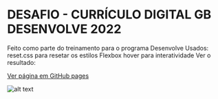 DESAFIO - CURRÍCULO DIGITAL GB DESENVOLVE 2022
===============================================
Feito como parte do treinamento para o programa Desenvolve
Usados:
reset.css para resetar os estilos
Flexbox
hover para interatividade
Ver o resultado:

[Ver página em GitHub pages](https://limadanilo93.github.io)

![alt text](https://github.com/limadanilo93/limadanilo93.github.io/blob/main/img/2022-02-13%20(3).png)